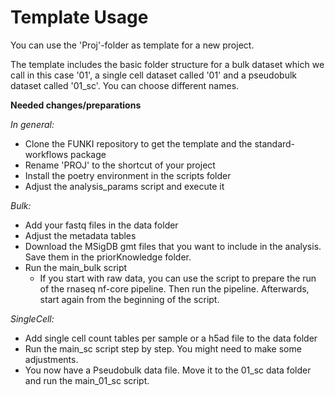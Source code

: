 # Template Usage

You can use the 'Proj'-folder as template for a new project. 

The template includes the basic folder structure for a bulk dataset which we call in this case '01', a single cell dataset called '01' and a pseudobulk dataset called '01_sc'. You can choose different names. 

**Needed changes/preparations**  

*In general:*  

- Clone the FUNKI repository to get the template and the standard-workflows package
- Rename 'PROJ' to the shortcut of your project
- Install the poetry environment in the scripts folder
- Adjust the analysis_params script and execute it

*Bulk:*  
- Add your fastq files in the data folder
- Adjust the metadata tables
- Download the MSigDB gmt files that you want to include in the analysis. Save them in the priorKnowledge folder.
- Run the main_bulk script
  - If you start with raw data, you can use the script to prepare the run of the rnaseq nf-core pipeline. Then run the pipeline. Afterwards, start again from the beginning of the script.

*SingleCell:*  
- Add single cell count tables per sample or a h5ad file to the data folder
- Run the main_sc script step by step. You might need to make some adjustments. 
- You now have a Pseudobulk data file. Move it to the 01_sc data folder and run the main_01_sc script.